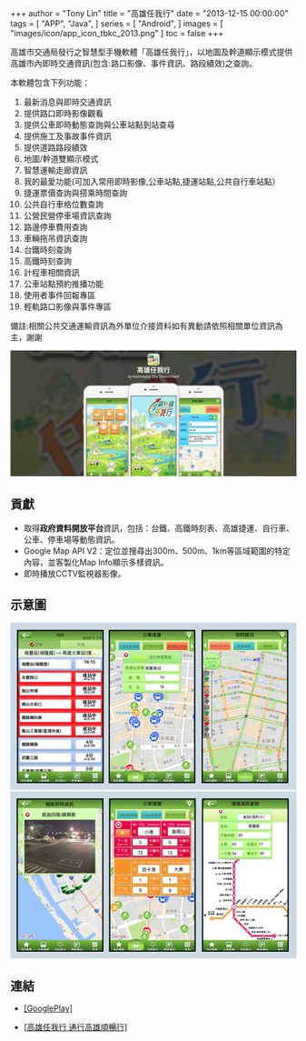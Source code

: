 +++
author = "Tony Lin"
title = "高雄任我行"
date = "2013-12-15 00:00:00"
tags = [ 
  "APP",
  "Java",
]
series = [
  "Android",
]
images = [
  "images/icon/app_icon_tbkc_2013.png"
]
toc = false
+++

高雄市交通局發行之智慧型手機軟體「高雄任我行」，以地圖及幹道顯示模式提供高雄市內即時交通資訊(包含:路口影像、事件資訊、路段績效)之查詢。 
<!--more-->

  本軟體包含下列功能： 
1. 最新消息與即時交通資訊 
2. 提供路口即時影像觀看 
3. 提供公車即時動態查詢與公車站點到站查尋
4. 提供施工及事故事件資訊 
5. 提供道路路段績效
6. 地圖/幹道雙顯示模式 
7. 智慧運輸走廊資訊 
8. 我的最愛功能(可加入常用即時影像,公車站點,捷運站點,公共自行車站點）
9. 捷運票價查詢與搭乘時間查詢
10. 公共自行車格位數查詢
11. 公營民營停車場資訊查詢
12. 路邊停車費用查詢
13. 車輛拖吊資訊查詢
14. 台鐵時刻查詢
15. 高鐵時刻查詢
16. 計程車相關資訊
17. 公車站點預約推播功能
18. 使用者事件回報專區
19. 輕軌路口影像與事件專區

  備註:相關公共交通運輸資訊為外單位介接資料如有異動請依照相關單位資訊為主，謝謝

![tbkc](/images/posts/app_tbkc_traffic_route_3.png)

## 貢獻
- 取得**政府資料開放平台**資訊，包括：台鐵、高鐵時刻表、高雄捷運、自行車、公車、停車場等動態資訊。
- Google Map API V2：定位並搜尋出300m、500m、1km等區域範圍的特定內容，並客製化Map Info顯示多樣資訊。
- 即時播放CCTV監視器影像。

## 示意圖

![app](/images/posts/app_tbkc_traffic_route_1.png)
![app](/images/posts/app_tbkc_traffic_route_2.png)

## 連結

- [[GooglePlay]](https://play.google.com/store/apps/details?id=com.lwh.TrafficRoute3&hl=zh_TW)

- [[高雄任我行 通行高雄順暢行]](https://www.tbkc.gov.tw/Message/Bulletin/News?ID=335294e1-5ded-4581-bf91-93848ea57acc)

